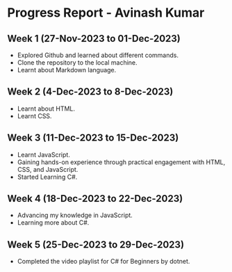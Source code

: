 # Progress Report - Avinash Kumar

## Week 1 (27-Nov-2023 to 01-Dec-2023)

  * Explored Github and learned about different commands.
  * Clone the repository to the local machine.
  * Learnt about Markdown language.

## Week 2 (4-Dec-2023 to 8-Dec-2023)

  * Learnt about HTML.
  * Learnt CSS.

## Week 3 (11-Dec-2023 to 15-Dec-2023)

  * Learnt JavaScript.
  * Gaining hands-on experience through practical engagement with HTML, CSS, and JavaScript.
  * Started Learning C#.

## Week 4 (18-Dec-2023 to 22-Dec-2023)

  * Advancing my knowledge in JavaScript.
  * Learning more about C#.
    
## Week 5 (25-Dec-2023 to 29-Dec-2023)

  * Completed the video playlist for C# for Beginners by dotnet.


